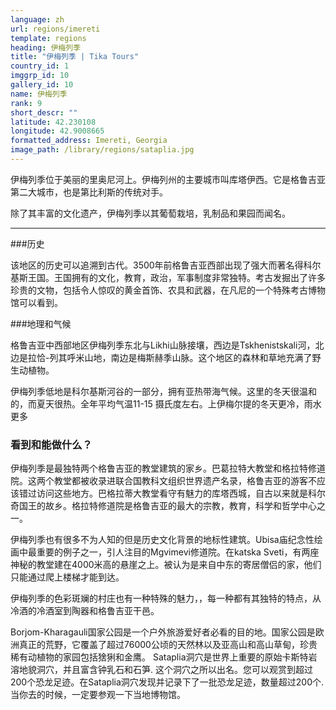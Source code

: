```yaml
---
language: zh
url: regions/imereti
template: regions
heading: 伊梅列季
title: "伊梅列季 | Tika Tours"
country_id: 1
imggrp_id: 10
gallery_id: 10
name: 伊梅列季
rank: 9
short_descr: ""
latitude: 42.230108
longitude: 42.9008665
formatted_address: Imereti, Georgia
image_path: /library/regions/sataplia.jpg
---
```

<div class="row content-row"><!-- 1207 (1)-->

</div>

<div class="row content-row"><!-- 1208 (2)-->
<div class="col-xs-12 col-sm-6 col-md-6"><!-- 1604 -->

伊梅列季位于美丽的里奥尼河上。伊梅列州的主要城市叫库塔伊西。它是格鲁吉亚第二大城市，也是第比利斯的传统对手。

</div>

<div class="col-xs-12 col-sm-6 col-md-6"><!-- 1605 -->

除了其丰富的文化遗产，伊梅列季以其葡萄栽培，乳制品和果园而闻名。

</div>

</div>

<div class="row content-row"><!-- 1209 (3)-->
<div class="col-xs-12"><!-- 1606 -->

* * *

</div>

</div>

<div class="row content-row"><!-- 1210 (4)-->
<div class="col-xs-12 col-sm-6 col-md-6"><!-- 1607 -->

###历史


该地区的历史可以追溯到古代。3500年前格鲁吉亚西部出现了强大而著名得科尔基斯王国。王国拥有的文化，教育，政治，军事制度非常独特。考古发掘出了许多珍贵的文物，包括令人惊叹的黄金首饰、农具和武器，在凡尼的一个特殊考古博物馆可以看到。

###地理和气候


格鲁吉亚中西部地区伊梅列季东北与Likhi山脉接壤，西边是Tskhenistskali河，北边是拉恰-列其呼米山地，南边是梅斯赫季山脉。这个地区的森林和草地充满了野生动植物。

伊梅列季低地是科尔基斯河谷的一部分，拥有亚热带海气候。这里的冬天很温和的，而夏天很热。全年平均气温11-15 摄氏度左右。上伊梅尔提的冬天更冷，雨水更多

</div>

<div class="col-xs-12 col-sm-6 col-md-6"><!-- 1608 -->

### 看到和能做什么？


伊梅列季是最独特两个格鲁吉亚的教堂建筑的家乡。巴葛拉特大教堂和格拉特修道院。这两个教堂都被收录进联合国教科文组织世界遗产名录，格鲁吉亚的游客不应该错过访问这些地方。巴格拉蒂大教堂看守有魅力的库塔西城，自古以来就是科尔奇国王的故乡。格拉特修道院是格鲁吉亚的最大的宗教，教育，科学和哲学中心之一。

伊梅列季也有很多不为人知的但是历史文化背景的地标性建筑。Ubisa庙纪念性绘画中最重要的例子之一，引人注目的Mgvimevi修道院。在katska Sveti，有两座神秘的教堂建在4000米高的悬崖之上。被认为是来自中东的寄居僧侣的家，他们只能通过爬上楼梯才能到达。 


伊梅列季的色彩斑斓的村庄也有一种特殊的魅力，，每一种都有其独特的特点，从冷酒的冷酒室到陶器和格鲁吉亚干邑。

Borjom-Kharagauli国家公园是一个户外旅游爱好者必看的目的地。国家公园是欧洲真正的荒野，它覆盖了超过76000公顷的天然林以及亚高山和高山草甸，珍贵稀有动植物的家园包括猞猁和金鹰。
Sataplia洞穴是世界上重要的原始卡斯特岩溶地貌洞穴，并且富含钟乳石和石笋. 这个洞穴之所以出名。您可以观赏到超过200个恐龙足迹。在Sataplia洞穴发现并记录下了一批恐龙足迹，数量超过200个. 当你去的时候，一定要参观一下当地博物馆。

</div>

</div>

